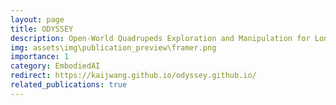 ```yaml
---
layout: page
title: ODYSSEY
description: Open-World Quadrupeds Exploration and Manipulation for Long-Horizon Tasks
img: assets\img\publication_preview\framer.png
importance: 1
category: EmbodiedAI
redirect: https://kaijwang.github.io/odyssey.github.io/
related_publications: true
---
```



